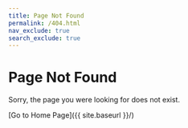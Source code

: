 ```yaml
---
title: Page Not Found
permalink: /404.html
nav_exclude: true
search_exclude: true
---
```


# Page Not Found

Sorry, the page you were looking for does not exist.

[Go to Home Page]({{ site.baseurl }}/)